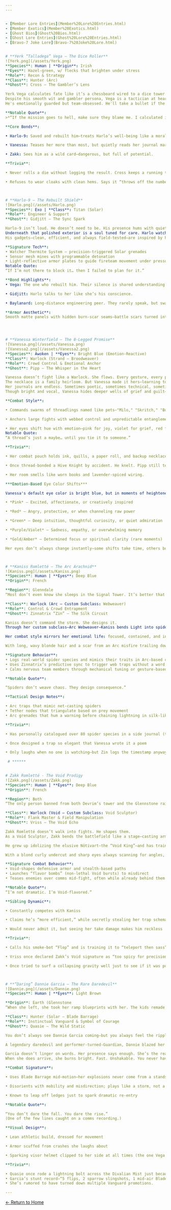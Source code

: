 ```yaml
---
---


- [Member Lore Entries](Member%20Lore%20Entries.html)
- [Member Exotics](Member%20Exotics.html)
- [Ghost Bios](Ghost%20Bios.html)
- [Ghost Lore Entries](Ghost%20Lore%20Entries.html)
- [Bravo-7 Joke Lore](Bravo-7%20Joke%20Lore.html)


# **Yerk “Talladega” Vega – The Dice Roller**
![Yerk.png](/assets/Yerk.png)
**Species**: Human | **Origin**: Irish
**Eyes**: Hazel-green, w/ flecks that brighten under stress
**Role**: Recon & Strategy
**Class**: Hunter (Arc)
**Ghost**: Cross – The Gambler’s Lens

Yerk Vega calculates fate like it’s a chessboard wired to a dice tower. Hailing from the legacy-rich Black Clover Industries, his upbringing mixed firearms innovation with quiet pressure to be perfect. Instead, Vega chose calculated chaos—luck with rules, chance with preparation.
Despite his smooth wit and gambler persona, Vega is a tactician at heart. Every fireteam run, every enemy callout, every retreat is one more move in a game he’s always simulating. He never plays to win for himself. He plays to lose the right way, if that means the others live.
He's emotionally guarded but team-obsessed. He'll take a bullet if the numbers say it buys time. And he’ll smile doing it, dice in his palm, already planning the next move.

**Notable Quote**:
>*“If the mission goes to hell, make sure they blame me. I calculated it that way.”*

**Core Bonds**:

• Harlo-9: Saved and rebuilt him—treats Harlo’s well-being like a moral algorithm.

• Vanessa: Teases her more than most, but quietly reads her journal margins when she’s not looking.

• Zakk: Sees him as a wild card—dangerous, but full of potential.

**Trivia**:

• Never rolls a die without logging the result. Cross keeps a running table.

• Refuses to wear cloaks with clean hems. Says it “throws off the numbers.”



# **Harlo-9 – The Rebuilt Shield**
![Harlo.png](/assets/Harlo.png)
**Species**: Exo | **Class**: Titan (Solar)
**Role**: Engineer & Support
**Ghost**: Gidjitt – The Sync Spark

Harlo-9 isn’t loud. He doesn’t need to be. His presence hums with quiet precision—every plate of his sleek armor a testament to both Vega’s faith and his own handiwork. Dug out of scrap and darkness, Harlo wasn’t just repaired—he was revived. By Vega’s hand. By purpose.
Underneath that polished exterior is a soul tuned for care. Harlo watches for signs the others won’t admit: Zakk’s faltering focus, Vanessa’s shaky hands, Kaniss’s tightened grip on her gloves. He doesn’t ask. He just builds.
His gadgets—clean, efficient, and always field-tested—are inspired by his Exo friend Baylanard, and his sense of duty often outpaces his own safety protocols. He sees protection not as a function, but as his reason for being.

**Signature Tech**:
• Watcher Thermite System – precision-triggered Solar grenades
• Sensor mesh mines with programmable detonation
• Light-reflective armor plates to guide fireteam movement under pressure
Notable Quote:
“If I’m not there to block it… then I failed to plan for it.”

**Bond Highlights**:
• Vega: The one who rebuilt him. Their silence is shared understanding.

• Gidjitt: Harlo talks to her like she’s his conscience.

• Baylanard: Long-distance engineering peer. They rarely speak, but swap upgrade notes in code.

**Armor Aesthetic**:
Smooth matte panels with hidden burn-scar seams—battle scars turned intentional design. Every part serves a function, and nothing is wasted. Harlo-9 is the plan.




# **Vanessa Winterfield – The 8-Legged Promise**
![Vanessa.png](/assets/Vanessa.png)
![Vanessa2.png](/assets/Vanessa2.png)
**Species**: Awoken | **Eyes**: Bright Blue (Emotion-Reactive)
**Class**: Warlock (Strand – Broodweaver)
**Role**: Crowd Control & Emotional Anchor
**Ghost**: Pipp – The Whisper in the Heart

Vanessa doesn’t fight like a Warlock. She flows. Every gesture, every pulse of Strand weaves a story—one stitched with intuition, loyalty, and softly named threadlings she treats like kin. She once called them “tiny intentions.” And like her octopus necklace, each is a promise made physical.
The necklace is a family heirloom. But Vanessa made it hers—learning to craft duplicates in quiet moments, gifting them to those her gut says will matter. Her accuracy in sensing trust is uncanny. Even clumsy or chaotic, she feels truth like a sixth sense.
Her journals are endless. Sometimes poetic, sometimes technical, sometimes just raw bursts of emotion scrawled between missions. Pipp logs beside her, adding notes, sketches, and riddles in the margins.
Though bright and vocal, Vanessa hides deeper wells of grief and guilt—often smiling so others don’t break. She teases Kaniss, out-talks Vega, hugs Zakk when no one else knows he needs it. In many ways, she is Bravo-7’s gravity.

**Combat Style**:

• Commands swarms of threadlings named like pets—"Milo," "Skritch," "Button," and more.

• Anchors large fights with webbed control and unpredictable entanglements.

• Her eyes shift hue with emotion—pink for joy, violet for grief, red for fury.
Notable Quote:
“A thread’s just a maybe… until you tie it to someone.”

**Trivia**:

• Her combat pouch holds ink, quills, a paper roll, and backup necklace fragments.

• Once thread-bonded a Hive Knight by accident. He knelt. Pipp still teases her for it.

• Her room smells like worn books and lavender-spiced wiring.

***Emotion-Based Eye Color Shifts***

Vanessa's default eye color is bright blue, but in moments of heightened emotion, her irises shift in hue—like emotional weather you can see:

• *Pink* – Excited, affectionate, or creatively inspired

• *Red* – Angry, protective, or when channeling raw power

• *Green* – Deep intuition, thoughtful curiosity, or quiet admiration

• *Purple/Violet* – Sadness, empathy, or overwhelming memory

• *Gold/Amber* – Determined focus or spiritual clarity (rare moments)

Her eyes don’t always change instantly—some shifts take time, others burst like a flare depending on intensity. Zakk once joked that she’s a walking RGB display. She responded by writing that exact phrase in her journal… with glitter ink.



# **Kaniss Romletté – The Arc Arachnid**
![Kaniss.png](/assets/Kaniss.png)
**Species**: Human | **Eyes**: Deep Blue
**Origin**: French

**Region**: Glenndale
“Most don’t even know she sleeps in the Signal Tower. It’s better that way.”

**Class**: Warlock (Arc – Custom Subclass: Webweaver)
**Role**: Control & Crowd Entrapment
**Ghost**: Zinnatrix “Zin” – The Silk Circuit

Kaniss doesn’t command the storm. She designs it.
Through her custom subclass—Arc Webweaver—Kaniss bends Light into spider-like constructs: traps, tethers, and static fields that hunt with mathematical grace. She doesn’t cast spells; she structures threats. Each arcline is placed with the same thought a spider gives to a single strand.

Her combat style mirrors her emotional life: focused, contained, and intricate. She rarely speaks unless necessary, preferring actions, glyphs, and perfectly timed lightning. Emotion for Kaniss isn’t verbal—it’s voltage.

With long, wavy blonde hair and a scar from an Arc misfire trailing down her right eye, Kaniss’s presence is both striking and unyielding. Her armor is cyber-gothic, shaded in dark gray with blue accents like flickers of webbed electricity. Everything she wears and builds follows function. Even her silence feels engineered.

**Signature Behavior**:
• Logs real-world spider species and mimics their traits in Arc-based constructs
• Uses Zinnatrix’s predictive sync to trigger web traps without a word
• Calms nervous team members through mechanical tuning or gesture-based responses

**Notable Quote**:

“Spiders don’t weave chaos. They design consequence.”

**Tactical Design Notes**:

• Arc traps that mimic net-casting spiders
• Tether nodes that triangulate based on prey movement
• Arc grenades that hum a warning before chaining lightning in silk-like bursts

**Trivia**:

• Has personally catalogued over 80 spider species in a side journal (the Golden Silk Orb Weavers are her favorite, she has a pet one!)

• Once designed a trap so elegant that Vanessa wrote it a poem

• Only laughs when no one is watching—but Zin logs the timestamp anyway

 # ******
 

# Zakk Romletté - The Void Prodigy 
![Zakk.png](/assets/Zakk.png)
**Species**: Human | **Eyes**: Deep Blue
**Origin**: French

**Region**: Both
“The only person banned from both Devrim’s tower and the Glennstone rail loop.”

**Class**: Warlock (Void – Custom Subclass: Void Sculptor)
**Role**: Flank Master & Field Manipulation
**Ghost**: Vriss – The Void Echo

Zakk Romletté doesn’t walk into fights. He shapes them.
As a Void Sculptor, Zakk bends the battlefield like a stage—casting armor, blades, and warps of distortion with mischievous precision. Where Kaniss designs traps, Zakk breaks patterns. He weaponizes unpredictability. And he’s very proud of it.

He grew up idolizing the elusive Nötivart—the “Void King”—and has trained obsessively to forge his own legacy. While Kaniss builds structure, Zakk cuts escape routes. While she logs species, he launches purple smoke bombs from spider-bots and yells “flavor tech!” mid-fight.

With a blond curly undercut and sharp eyes always scanning for angles, Zakk’s style is part rogue, part performer. His armor glows with bright purple over light gray—every line chosen for show and strategy.

**Signature Combat Behavior**:
• Void-shapes defensive armor and stealth-based paths
• Launches “flavor bombs” (non-lethal Void bursts) to misdirect
• Teases enemies over comms mid-fight, often while already behind them

**Notable Quote**:
“I’m not dramatic. I’m Void-flavored.”

**Sibling Dynamic**:

• Constantly competes with Kaniss

• Claims he’s “more efficient,” while secretly stealing her trap schematics to improve his own

• Would never admit it, but seeing her take damage makes him reckless

**Trivia**:

• Calls his smoke-bot “Flop” and is training it to “teleport then sass”

• Vriss once declared Zakk’s Void signature as “too spicy for precision,” and Zakk agreed

• Once tried to surf a collapsing gravity well just to see if it was possible. It was... barely.



# **“Daring” Dannie Garcia – The Rare Daredevil**
![Dannie.png](/assets/Dannie.png)
**Species**: Human | **Eyes**: Light Brown

**Origin**: Earth (Glennstone
“When she left, she took her ramp blueprints with her. The kids remade them. Bigger.”

**Class**: Hunter (Solar – Blade Barrage)
**Role**: Instinctual Vanguard & Symbol of Courage
**Ghost**: Quasie – The Wild Static

You don’t always see Dannie Garcia coming—but you always feel the ripple when she’s been there.

A legendary daredevil and performer-turned-Guardian, Dannie blazed her name across the stars with explosive stunts, untouchable sparrow acrobatics, and battlefield dives that made Firebreak Titans flinch. She co-founded a stunt and racing company with Amanda Holliday before Holliday's death, and still runs it today—juggling the chaos of showtime with calls to duty.

Garcia doesn’t linger on words. Her presence says enough. She’s the reason Vega first picked up a knife, why Harlo built tools with flair, and why Vanessa dares to lead with her heart.
When she does arrive, she burns bright. Fast. Unshakable. You never have to ask where she’s going—just whether you can keep up.

**Combat Signature**:

• Uses Blade Barrage mid-motion—her explosions never come from a standstill

• Disorients with mobility and misdirection; plays like a storm, not a soldier

• Known to leap off ledges just to spark dramatic re-entry

**Notable Quote**:

“You don’t dare the fall. You dare the rise.”
(One of the few lines caught on a comms recording.)

**Visual Design**:

• Lean athletic build, dressed for movement

• Armor scuffed from crashes she laughs about

• Sparking visor helmet clipped to her side at all times (the one Vega keeps in backup storage)

**Trivia**:

• Quasie once rode a lightning bolt across the Divalian Mist just because.
• Garcia’s stunt record—“5 flips, 2 sparrow slingshots, 1 mid-air Blade Barrage finish”—is still unbeaten.
• She’s rumored to have turned down multiple Vanguard promotions.

---
```

[← Return to Home](./index.md)
